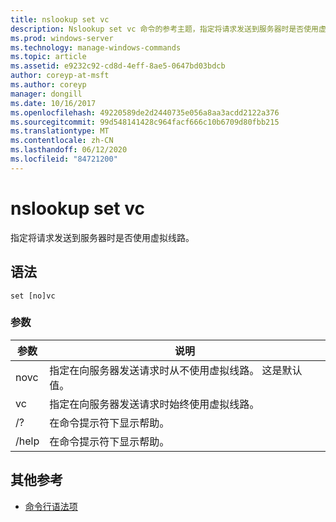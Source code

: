 ```yaml
---
title: nslookup set vc
description: Nslookup set vc 命令的参考主题，指定将请求发送到服务器时是否使用虚拟线路。
ms.prod: windows-server
ms.technology: manage-windows-commands
ms.topic: article
ms.assetid: e9232c92-cd8d-4eff-8ae5-0647bd03bdcb
author: coreyp-at-msft
ms.author: coreyp
manager: dongill
ms.date: 10/16/2017
ms.openlocfilehash: 49220589de2d2440735e056a8aa3acdd2122a376
ms.sourcegitcommit: 99d548141428c964facf666c10b6709d80fbb215
ms.translationtype: MT
ms.contentlocale: zh-CN
ms.lasthandoff: 06/12/2020
ms.locfileid: "84721200"
---
```

# <a name="nslookup-set-vc"></a>nslookup set vc

指定将请求发送到服务器时是否使用虚拟线路。

## <a name="syntax"></a>语法

```
set [no]vc
```

### <a name="parameters"></a>参数


| 参数 | 说明 |
| ---------- | ---------- |
| novc | 指定在向服务器发送请求时从不使用虚拟线路。 这是默认值。 |
| vc | 指定在向服务器发送请求时始终使用虚拟线路。 |
| /? | 在命令提示符下显示帮助。 |
| /help | 在命令提示符下显示帮助。 |

## <a name="additional-references"></a>其他参考

- [命令行语法项](command-line-syntax-key.md)
